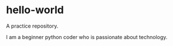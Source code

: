 # hello-world
A practice repository.

I am a beginner python coder who is passionate about technology.
